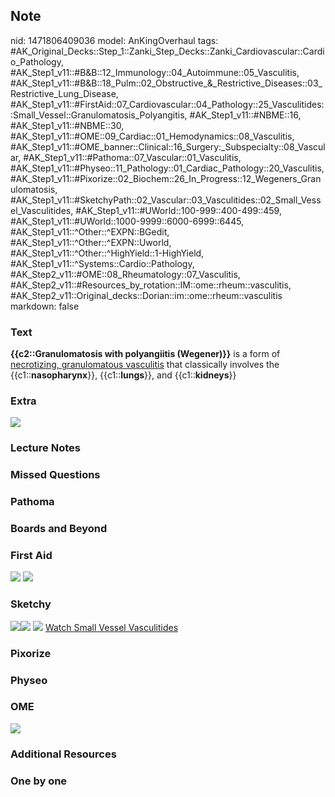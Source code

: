 ## Note
nid: 1471806409036
model: AnKingOverhaul
tags: #AK_Original_Decks::Step_1::Zanki_Step_Decks::Zanki_Cardiovascular::Cardio_Pathology, #AK_Step1_v11::#B&B::12_Immunology::04_Autoimmune::05_Vasculitis, #AK_Step1_v11::#B&B::18_Pulm::02_Obstructive_&_Restrictive_Diseases::03_Restrictive_Lung_Disease, #AK_Step1_v11::#FirstAid::07_Cardiovascular::04_Pathology::25_Vasculitides::Small_Vessel::Granulomatosis_Polyangitis, #AK_Step1_v11::#NBME::16, #AK_Step1_v11::#NBME::30, #AK_Step1_v11::#OME::09_Cardiac::01_Hemodynamics::08_Vasculitis, #AK_Step1_v11::#OME_banner::Clinical::16_Surgery:_Subspecialty::08_Vascular, #AK_Step1_v11::#Pathoma::07_Vascular::01_Vasculitis, #AK_Step1_v11::#Physeo::11_Pathology::01_Cardiac_Pathology::20_Vasculitis, #AK_Step1_v11::#Pixorize::02_Biochem::26_In_Progress::12_Wegeners_Granulomatosis, #AK_Step1_v11::#SketchyPath::02_Vascular::03_Vasculitides::02_Small_Vessel_Vasculitides, #AK_Step1_v11::#UWorld::100-999::400-499::459, #AK_Step1_v11::#UWorld::1000-9999::6000-6999::6445, #AK_Step1_v11::^Other::^EXPN::BGedit, #AK_Step1_v11::^Other::^EXPN::Uworld, #AK_Step1_v11::^Other::^HighYield::1-HighYield, #AK_Step1_v11::^Systems::Cardio::Pathology, #AK_Step2_v11::#OME::08_Rheumatology::07_Vasculitis, #AK_Step2_v11::#Resources_by_rotation::IM::ome::rheum::vasculitis, #AK_Step2_v11::Original_decks::Dorian::im::ome::rheum::vasculitis
markdown: false

### Text
<div>
  <div>
    <b>{{c2::Granulomatosis with polyangiitis (Wegener)}}</b> is a
    form of <u>necrotizing, granulomatous vasculitis</u> that
    classically involves the {{c1::<b>nasopharynx</b>}},
    {{c1::<b>lungs</b>}}, and {{c1::<b>kidneys</b>}}
  </div>
</div>

### Extra
<img src="paste-17888538788248.jpg">

### Lecture Notes


### Missed Questions


### Pathoma


### Boards and Beyond


### First Aid
<img src="tmpOVepJe.png"> <img src="tmpAlynG4.png">

### Sketchy
<img src="SketchyMedical%202019-12-20%2012-03-54_1566160514431.jpg"
class="resizer"><img src=
"SketchyMedical%202019-12-20%2012-03-29_1566160514431.jpg" class=
"resizer"> <img src="Zoverall%20picure_1566160514431.jpg" class=
"resizer"> <a href=
"https://dashboard.sketchy.com/study/medical/courses/medical-pathophysiology/units/medical-pathophysiology-vascular/videos/medical-pathophysiology-vascular-vasculitides-small-vessel-vasculitides?utm_source=anki&utm_medium=partnership&utm_campaign=february_update&utm_content=medical">
Watch Small Vessel Vasculitides</a>

### Pixorize


### Physeo


### OME
<div class="ome-widget">
  <a href=
  "https://onlinemeded.org/spa/surgery-subspecialty/vascular/acquire?ref=anki">
  <img src="_OME_AnkiFlashcards_Lesson_6.png"></a>
</div>

### Additional Resources


### One by one

